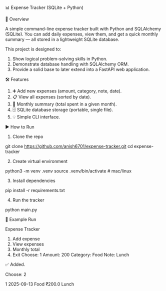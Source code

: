 📊 Expense Tracker (SQLite + Python)

🚀 Overview

A simple command-line expense tracker built with Python and SQLAlchemy (SQLite).
You can add daily expenses, view them, and get a quick monthly summary — all stored in a lightweight SQLite database.

This project is designed to:
  
  1. Show logical problem-solving skills in Python.
  2. Demonstrate database handling with SQLAlchemy ORM.
  3. Provide a solid base to later extend into a FastAPI web application.

🛠️ Features

  1. ➕ Add new expenses (amount, category, note, date).
  2. 📋 View all expenses (sorted by date).
  3. 📅 Monthly summary (total spent in a given month).
  4. 🗄️ SQLite database storage (portable, single file).
  5. 💡 Simple CLI interface.

▶️ How to Run

1. Clone the repo

git clone https://github.com/anish6701/expense-tracker.git 
cd expense-tracker

2. Create virtual environment

python3 -m venv .venv
source .venv/bin/activate  # mac/linux

3. Install dependencies

pip install -r requirements.txt

4. Run the tracker

python main.py

📸 Example Run

Expense Tracker
1) Add expense
2) View expenses
3) Monthly total
4) Exit
Choose: 1
Amount: 200
Category: Food
Note: Lunch

✅ Added.

Choose: 2

1   2025-09-13   Food   ₹200.0   Lunch
